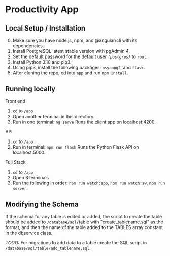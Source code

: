 # Productivity App

## Local Setup / Installation
0. Make sure you have node.js, npm, and @angular/cli with its dependencies.
1. Install PostgreSQL latest stable version with pgAdmin 4.
2. Set the default password for the default user <i>`(postgres)`</i> to `root`.
3. Install Python 3.10 and pip3.
4. Using pip3, install the following packages: `psycopg2`, and `flask`.
5. After cloning the repo, cd into `app` and run `npm install`.

## Running locally
Front end
1. `cd` to `/app`
2. Open another terminal in this directory.
3. Run in one terminal: `ng serve` Runs the client app on localhost:4200.

API
1. `cd` to `/app`
2. Run in terminal: `npm run flask` Runs the Python Flask API on localhost:5000.

Full Stack
1. `cd` to `/app`
2. Open 3 terminals
3. Run the following in order: `npm run watch:app`, `npm run watch:sw`, `npm run server`.

## Modifying the Schema
If the schema for any table is edited or added, the script to create the table should be added to `/database/sql/`table with "create_tablename.sql" as the format, and then the name of the table added to the TABLES array constant in the dbservice class.

<i>TODO:</i>
For migrations to add data to a table create the SQL script in `/database/sql/table/add_tablename.sql`.
